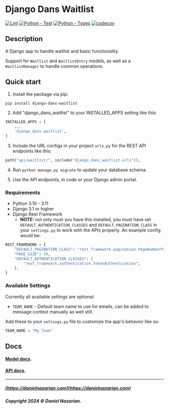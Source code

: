 # Django Dans Waitlist

[![Lint](https://github.com/dan1229/django_dans_waitlist/actions/workflows/lint.yml/badge.svg)](https://github.com/dan1229/django_dans_waitlist/actions/workflows/lint.yml)
[![Python - Test](https://github.com/dan1229/django_dans_waitlist/actions/workflows/python-test.yml/badge.svg)](https://github.com/dan1229/django_dans_waitlist/actions/workflows/python-test.yml)
[![Python - Types](https://github.com/dan1229/django_dans_waitlist/actions/workflows/python-types.yml/badge.svg)](https://github.com/dan1229/django_dans_waitlist/actions/workflows/python-types.yml)
[![codecov](https://codecov.io/gh/dan1229/django_dans_waitlist/branch/main/graph/badge.svg?token=TL09HDQWBJ)](https://codecov.io/gh/dan1229/django_dans_waitlist)

## Description

A Django app to handle waitlist and basic functionality.

Support for `Waitlist` and `WaitlistEntry` models, as well as a `WaitlistManager` to handle common operations.

## Quick start

1. Install the package via pip:

```bash
pip install django-dans-waitlist
```

2. Add "django_dans_waitlist" to your INSTALLED_APPS setting like this:

```python
INSTALLED_APPS = [
	...
	'django_dans_waitlist',
]
```

3. Include the URL configs in your project `urls.py` for the REST API endpoints like this:

```python
path("api/waitlist/", include("django_dans_waitlist.urls")),
```

4. Run `python manage.py migrate` to update your database schema.

5. Use the API endpoints, in code or your Django admin portal.

### Requirements

- Python 3.10 - 3.11
- Django 3.1 or higher
- Django Rest Framework
  - **NOTE:** not only must you have this installed, you must have set `DEFAULT_AUTHENTICATION_CLASSES` and `DEFAULT_PAGINATION_CLASS` in your `settings.py` to work with the APIs properly. An example config would be:

```python
REST_FRAMEWORK = {
    "DEFAULT_PAGINATION_CLASS": "rest_framework.pagination.PageNumberPagination",
    "PAGE_SIZE": 20,
    "DEFAULT_AUTHENTICATION_CLASSES": (
        "rest_framework.authentication.TokenAuthentication",
    ),
}
```


### Available Settings

Currently all available settings are optional:

- `TEAM_NAME` - Default team name to use for emails, can be added to message context manually as well still.


Add these to your `settings.py` file to customize the app's behavior like so:

```python
TEAM_NAME = "My Team"
```



## Docs

#### [Model docs](https://github.com/dan1229/django_dans_waitlist/tree/main/docs/models.md).

#### [API docs](https://github.com/dan1229/django_dans_waitlist/tree/main/docs/apis.md).


-------------------------------------------------------

##### [https://danielnazarian.com](https://danielnazarian.com)

##### Copyright 2024 © Daniel Nazarian.

